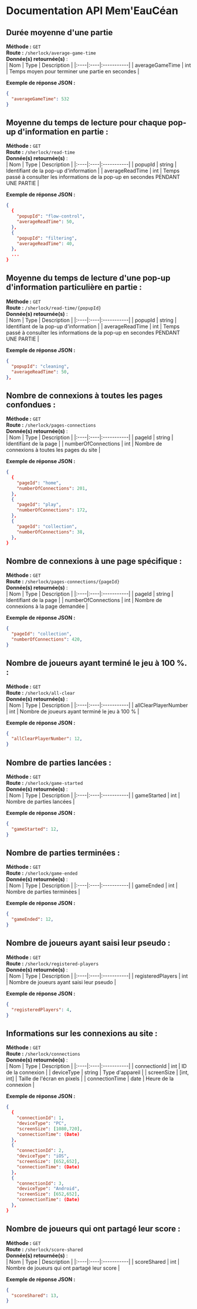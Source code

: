 # **Documentation API Mem'EauCéan**

## Durée moyenne d'une partie 
**Méthode :** `GET`  
**Route :**  `/sherlock/average-game-time`  
**Donnée(s) retournée(s)** :  
| Nom  | Type | Description |
|:----|:----|:-----------|
| averageGameTime | int | Temps moyen pour terminer une partie en secondes |

**Exemple de réponse JSON :**
```json
{
  "averageGameTime": 532
}
```

## Moyenne du temps de lecture pour chaque pop-up d'information en partie :
**Méthode :** `GET`  
**Route :**  `/sherlock/read-time`  
**Donnée(s) retournée(s)** :  
| Nom  | Type | Description |
|:----|:----|:-----------|
| popupId | string | Identifiant de la pop-up d'information |
| averageReadTime | int | Temps passé à consulter les informations de la pop-up en secondes PENDANT UNE PARTIE |

**Exemple de réponse JSON :**
```json
{
  {
    "popupId": "flow-control",
    "averageReadTime": 50,
  },
  {
    "popupId": "filtering",
    "averageReadTime": 40,
  },
  ...
}
```

## Moyenne du temps de lecture d'une pop-up d'information particulière en partie :
**Méthode :** `GET`  
**Route :**  `/sherlock/read-time/{popupId}`  
**Donnée(s) retournée(s)** :  
| Nom  | Type | Description |
|:----|:----|:-----------|
| popupId | string | Identifiant de la pop-up d'information |
| averageReadTime | int | Temps passé à consulter les informations de la pop-up en secondes PENDANT UNE PARTIE |

**Exemple de réponse JSON :**
```json
{
  "popupId": "cleaning",
  "averageReadTime": 50,
},
```

## Nombre de connexions à toutes les pages confondues : 
**Méthode :** `GET`  
**Route :**  `/sherlock/pages-connections`  
**Donnée(s) retournée(s)** :  
| Nom  | Type | Description |
|:----|:----|:-----------|
| pageId | string | Identifiant de la page |
| numberOfConnections | int | Nombre de connexions à toutes les pages du site |

**Exemple de réponse JSON :**
```json
{
  {
    "pageId": "home",
    "numberOfConnections": 201,
  },
  {
    "pageId": "play",
    "numberOfConnections": 172,
  },
  {
    "pageId": "collection",
    "numberOfConnections": 38,
  },
}
```

## Nombre de connexions à une page spécifique : 
**Méthode :** `GET`  
**Route :**  `/sherlock/pages-connections/{pageId}`  
**Donnée(s) retournée(s)** :  
| Nom  | Type | Description |
|:----|:----|:-----------|
| pageId | string | Identifiant de la page |
| numberOfConnections | int | Nombre de connexions à la page demandée |

**Exemple de réponse JSON :**
```json
{
  "pageId": "collection",
  "numberOfConnections": 420,
}
```

## Nombre de joueurs ayant terminé le jeu à 100 %. : 
**Méthode :** `GET`  
**Route :**  `/sherlock/all-clear`  
**Donnée(s) retournée(s)** :  
| Nom  | Type | Description |
|:----|:----|:-----------|
| allClearPlayerNumber | int | Nombre de joueurs ayant terminé le jeu à 100 % |

**Exemple de réponse JSON :**
```json
{
  "allClearPlayerNumber": 12,
}
```

## Nombre de parties lancées : 
**Méthode :** `GET`  
**Route :**  `/sherlock/game-started`  
**Donnée(s) retournée(s)** :  
| Nom  | Type | Description |
|:----|:----|:-----------|
| gameStarted | int | Nombre de parties lancées |

**Exemple de réponse JSON :**
```json
{
  "gameStarted": 12,
}
```

## Nombre de parties terminées : 
**Méthode :** `GET`  
**Route :**  `/sherlock/game-ended`  
**Donnée(s) retournée(s)** :  
| Nom  | Type | Description |
|:----|:----|:-----------|
| gameEnded | int | Nombre de parties terminées |

**Exemple de réponse JSON :**
```json
{
  "gameEnded": 12,
}
```

## Nombre de joueurs ayant saisi leur pseudo : 
**Méthode :** `GET`  
**Route :**  `/sherlock/registered-players`  
**Donnée(s) retournée(s)** :  
| Nom  | Type | Description |
|:----|:----|:-----------|
| registeredPlayers | int | Nombre de joueurs ayant saisi leur pseudo |

**Exemple de réponse JSON :**
```json
{
  "registeredPlayers": 4,
}
```

## Informations sur les connexions au site : 
**Méthode :** `GET`  
**Route :**  `/sherlock/connections`  
**Donnée(s) retournée(s)** :  
| Nom  | Type | Description |
|:----|:----|:-----------|
| connectionId | int | ID de la connexion |
| deviceType | string | Type d'appareil |
| screenSize | [int, int] | Taille de l'écran en pixels |
| connectionTime | date | Heure de la connexion |

**Exemple de réponse JSON :**
```json
{
  {
    "connectionId": 1,
    "deviceType": "PC",
    "screenSize": [1080,720],
    "connectionTime": (Date)
  },
  {
    "connectionId": 2,
    "deviceType": "iOS",
    "screenSize": [652,652],
    "connectionTime": (Date)
  },
  {
    "connectionId": 3,
    "deviceType": "Android",
    "screenSize": [652,652],
    "connectionTime": (Date)
  },
}
```

## Nombre de joueurs qui ont partagé leur score : 
**Méthode :** `GET`  
**Route :**  `/sherlock/score-shared`  
**Donnée(s) retournée(s)** :  
| Nom  | Type | Description |
|:----|:----|:-----------|
| scoreShared | int | Nombre de joueurs qui ont partagé leur score |

**Exemple de réponse JSON :**
```json
{
  "scoreShared": 13,
}
```
